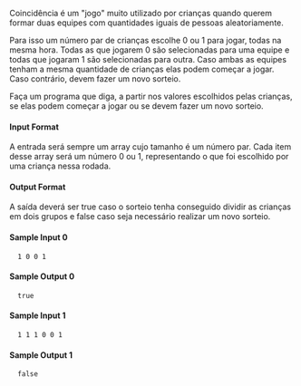 Coincidência é um "jogo" muito utilizado por crianças quando querem formar duas equipes com quantidades iguais de pessoas aleatoriamente.

Para isso um número par de crianças escolhe 0 ou 1 para jogar, todas na mesma hora. Todas as que jogarem 0 são selecionadas para uma equipe e todas que jogaram 1 são selecionadas para outra. Caso ambas as equipes tenham a mesma quantidade de crianças elas podem começar a jogar. Caso contrário, devem fazer um novo sorteio.

Faça um programa que diga, a partir nos valores escolhidos pelas crianças, se elas podem começar a jogar ou se devem fazer um novo sorteio.

#### Input Format

A entrada será sempre um array cujo tamanho é um número par. Cada item desse array será um número 0 ou 1, representando o que foi escolhido por uma criança nessa rodada.

#### Output Format

A saída deverá ser true caso o sorteio tenha conseguido dividir as crianças em dois grupos e false caso seja necessário realizar um novo sorteio.

#### Sample Input 0

      1 0 0 1

#### Sample Output 0

      true

#### Sample Input 1

      1 1 1 0 0 1

#### Sample Output 1

      false
